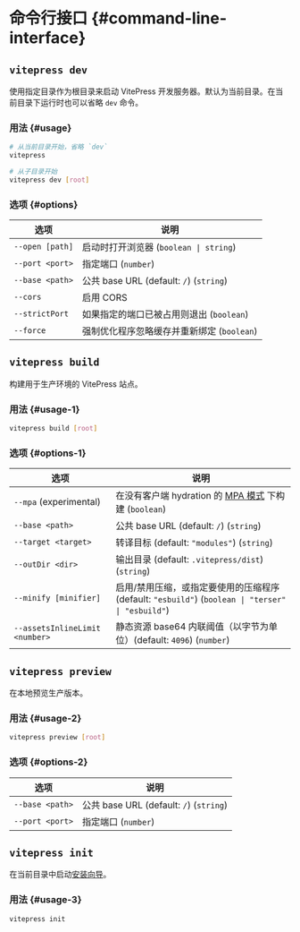 # 命令行接口 {#command-line-interface}

## `vitepress dev`

使用指定目录作为根目录来启动 VitePress 开发服务器。默认为当前目录。在当前目录下运行时也可以省略 `dev` 命令。

### 用法 {#usage}

```sh
# 从当前目录开始，省略 `dev`
vitepress

# 从子目录开始
vitepress dev [root]
```

### 选项 {#options}

| 选项            | 说明                                       |
| --------------- | ------------------------------------------ |
| `--open [path]` | 启动时打开浏览器 (`boolean \| string`)     |
| `--port <port>` | 指定端口 (`number`)                        |
| `--base <path>` | 公共 base URL (default: `/`) (`string`)     |
| `--cors`        | 启用 CORS                                  |
| `--strictPort`  | 如果指定的端口已被占用则退出 (`boolean`)   |
| `--force`       | 强制优化程序忽略缓存并重新绑定 (`boolean`) |

## `vitepress build`

构建用于生产环境的 VitePress 站点。

### 用法 {#usage-1}

```sh
vitepress build [root]
```

### 选项 {#options-1}

| 选项                           | 说明                                                                                              |
| ------------------------------ | ------------------------------------------------------------------------------------------------- |
| `--mpa` (experimental)         | 在没有客户端 hydration 的 [MPA 模式](../guide/mpa-mode) 下构建 (`boolean`)                        |
| `--base <path>`                | 公共 base URL (default: `/`) (`string`)                                                            |
| `--target <target>`            | 转译目标 (default: `"modules"`) (`string`)                                                        |
| `--outDir <dir>`               | 输出目录 (default: `.vitepress/dist`) (`string`)                                                  |
| `--minify [minifier]`          | 启用/禁用压缩，或指定要使用的压缩程序 (default: `"esbuild"`) (`boolean \| "terser" \| "esbuild"`) |
| `--assetsInlineLimit <number>` | 静态资源 base64 内联阈值（以字节为单位）(default: `4096`) (`number`)                             |

## `vitepress preview`

在本地预览生产版本。

### 用法 {#usage-2}

```sh
vitepress preview [root]
```

### 选项 {#options-2}

| 选项            | 说明                                   |
| --------------- | -------------------------------------- |
| `--base <path>` | 公共 base URL (default: `/`) (`string`) |
| `--port <port>` | 指定端口 (`number`)                    |

## `vitepress init`

在当前目录中启动[安装向导](../guide/getting-started#setup-wizard)。

### 用法 {#usage-3}

```sh
vitepress init
```

